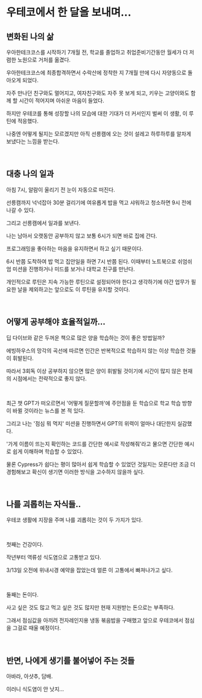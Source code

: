 # 우테코에서 한 달을 보내며...

## 변화된 나의 삶

우아한테크코스를 시작하기 7개월 전, 학교를 졸업하고 취업준비기간동안 월세가 더 저렴한 노원으로 거처를 옮겼다.

우아한테크코스에 최종합격하면서 수락산에 정착한 지 7개월 만에 다시 자양동으로 돌아오게 되었다.

자주 만나던 친구와도 멀어지고, 여자친구와도 자주 못 보게 되고, 키우는 고양이와도 함께 할 시간이 적어지며 아쉬운 마음이 들었다.

하지만 우테코를 통해 성장할 나의 모습에 대한 기대가 더 커서인지 벌써 이 생활, 이 루틴에 적응했다.

나중엔 어떻게 될지는 모르겠지만 아직 선릉캠에 오는 것이 설레고 하루하루를 알차게 보냈다는 느낌을 받는다.

<br>

## 대충 나의 일과

아침 7시, 알람이 울리기 전 눈이 자동으로 떠진다.

선릉캠까지 넉넉잡아 30분 걸리기에 여유롭게 밥을 먹고 샤워하고 청소하면 9시 전에 나갈 수 있다.

그리고 선릉캠에서 일과를 보낸다.

나는 남아서 오랫동안 공부하지 않고 보통 6시가 되면 바로 집에 간다.

프로그래밍을 좋아하는 마음을 유지하면서 하고 싶기 때문이다.

6시 반쯤 도착하여 밥 먹고 집안일을 하면 7시 반쯤 된다. 이때부터 노트북으로 쉬엄쉬엄 미션을 진행하거나 미드를 보거나 대학교 친구를 만난다.

개인적으로 루틴은 지속 가능한 루틴으로 설정되어야 한다고 생각하기에 야간 업무가 필요한 날을 제외하고는 앞으로도 이 루틴을 유지할 것이다.

<br>

## 어떻게 공부해야 효율적일까...

딥 다이브와 같은 두꺼운 책으로 많은 양을 학습하는 것이 좋은 방법일까?

에빙하우스의 망각의 곡선에 따르면 인간은 반복적으로 학습하지 않는 이상 학습한 것들이 휘발된다.

따라서 3회독 이상 공부하지 않으면 많은 양이 휘발될 것이기에 시간이 많지 않은 현재의 시점에서는 전략적으로 좋지 않다.

<br>

최근 챗 GPT가 떠오르면서 '어떻게 질문할까'에 주안점을 둔 학습으로 학교 학습 방향이 바뀔 것이라는 뉴스를 본 적 있다.

그리고 나는 '점심 뭐 먹지' 미션을 진행하면서 GPT의 위력이 얼마나 대단한지 실감했다.

'가게 이름이 뜨는지 확인하는 코드를 간단한 예시로 작성해줘'라고 물으면 간단한 예시로 쉽게 이해하며 학습할 수 있었다.

물론 Cypress가 쉽다는 평이 많아서 쉽게 학습할 수 있었던 것일지는 모른다만 조금 더 경험해보고 확신이 생기면 이러한 방식을 고수하지 않을까 싶다.

<br>

## 나를 괴롭히는 자식들..

우테코 생활에 지장을 주며 나를 괴롭히는 것이 두 가지가 있다.

<br>

첫째는 건강이다.

작년부터 역류성 식도염으로 고통받고 있다.

3/13일 오전에 위내시경 예약을 잡았는데 얼른 이 고통에서 빠져나가고 싶다.

<br>

둘째는 돈이다.

사고 싶은 것도 많고 먹고 싶은 것도 많지만 현재 지원받는 돈으로는 부족하다.

그래서 점심값을 아끼려 전자레인지용 냉동 볶음밥을 구매했고 앞으로 우테코에서 점심을 그걸로 때울 예정이다.

<br>

## 반면, 나에게 생기를 불어넣어 주는 것들

아바라, 아샷추, 담배.

이러니 식도염이 안 낫지...
